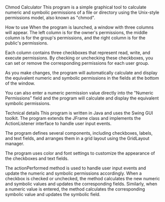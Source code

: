 Chmod Calculator
This program is a simple graphical tool to calculate numeric and symbolic permissions of a file or directory using the Unix-style permissions model, also known as "chmod".

How to use
When the program is launched, a window with three columns will appear. The left column is for the owner's permissions, the middle column is for the group's permissions, and the right column is for the public's permissions.

Each column contains three checkboxes that represent read, write, and execute permissions. By checking or unchecking these checkboxes, you can set or remove the corresponding permissions for each user group.

As you make changes, the program will automatically calculate and display the equivalent numeric and symbolic permissions in the fields at the bottom of the window.

You can also enter a numeric permission value directly into the "Numeric Permissions" field and the program will calculate and display the equivalent symbolic permissions.

Technical details
This program is written in Java and uses the Swing GUI toolkit. The program extends the JFrame class and implements the ActionListener interface to handle user input events.

The program defines several components, including checkboxes, labels, and text fields, and arranges them in a grid layout using the GridLayout manager.

The program uses color and font settings to customize the appearance of the checkboxes and text fields.

The actionPerformed method is used to handle user input events and update the numeric and symbolic permissions accordingly. When a checkbox is checked or unchecked, the method calculates the new numeric and symbolic values and updates the corresponding fields. Similarly, when a numeric value is entered, the method calculates the corresponding symbolic value and updates the symbolic field.
